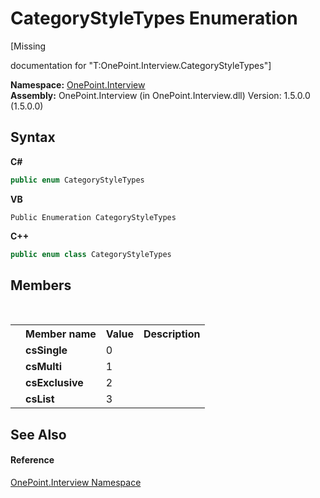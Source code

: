 # CategoryStyleTypes Enumeration
 

\[Missing <summary> documentation for "T:OnePoint.Interview.CategoryStyleTypes"\]

**Namespace:**&nbsp;<a href="N_OnePoint_Interview">OnePoint.Interview</a><br />**Assembly:**&nbsp;OnePoint.Interview (in OnePoint.Interview.dll) Version: 1.5.0.0 (1.5.0.0)

## Syntax

**C#**<br />
``` C#
public enum CategoryStyleTypes
```

**VB**<br />
``` VB
Public Enumeration CategoryStyleTypes
```

**C++**<br />
``` C++
public enum class CategoryStyleTypes
```


## Members
&nbsp;<table><tr><th></th><th>Member name</th><th>Value</th><th>Description</th></tr><tr><td /><td target="F:OnePoint.Interview.CategoryStyleTypes.csSingle">**csSingle**</td><td>0</td><td /></tr><tr><td /><td target="F:OnePoint.Interview.CategoryStyleTypes.csMulti">**csMulti**</td><td>1</td><td /></tr><tr><td /><td target="F:OnePoint.Interview.CategoryStyleTypes.csExclusive">**csExclusive**</td><td>2</td><td /></tr><tr><td /><td target="F:OnePoint.Interview.CategoryStyleTypes.csList">**csList**</td><td>3</td><td /></tr></table>

## See Also


#### Reference
<a href="N_OnePoint_Interview">OnePoint.Interview Namespace</a><br />